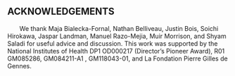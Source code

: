 ## ACKNOWLEDGEMENTS

&nbsp; &nbsp; &nbsp; &nbsp;We thank Maja Bialecka-Fornal, Nathan Belliveau, Justin Bois, Soichi
Hirokawa, Jaspar Landman, Manuel Razo-Mejia, Muir Morrison, and Shyam
Saladi for useful advice and discussion. This work was supported by the
National Institutes of Health DP1 OD000217 (Director’s Pioneer Award),
R01 GM085286, GM084211-A1 , GM118043-01, and La Fondation Pierre Gilles de Gennes.
